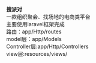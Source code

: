 <b>搜派对</b><br>
一款组织聚会、找场地的电商类平台<br>
主要使用laravel框架完成<br>
路由：app/Http/routes<br>
model层：app/Models<br>
Controller层:app/Http/Controllers<br>
view层:resources/views/

